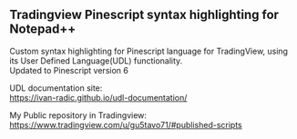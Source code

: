 ## **Tradingview Pinescript syntax highlighting for Notepad++**

Custom syntax highlighting for Pinescript language for TradingView, using its User Defined Language(UDL) functionality.  
Updated to Pinescript version 6

UDL documentation site:  
https://ivan-radic.github.io/udl-documentation/

My Public repository in Tradingview:  
https://www.tradingview.com/u/gu5tavo71/#published-scripts
